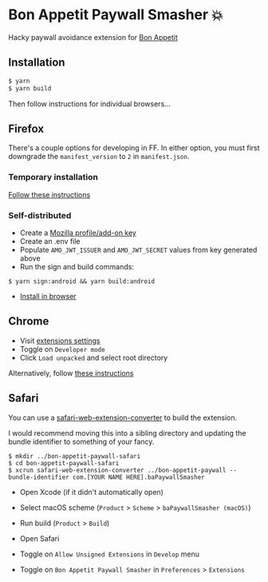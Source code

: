 # Bon Appetit Paywall Smasher 💥

Hacky paywall avoidance extension for [Bon Appetit](https://www.bonappetit.com/)

## Installation

```bash
$ yarn
$ yarn build
```

Then follow instructions for individual browsers...

## Firefox

There's a couple options for developing in FF.
In either option, you must first downgrade the `manifest_version` to `2` in `manifest.json`.

### Temporary installation

[Follow these instructions](https://developer.mozilla.org/en-US/docs/Mozilla/Add-ons/WebExtensions/Your_first_WebExtension#Installing)

### Self-distributed

- Create a [Mozilla profile/add-on key](https://addons.mozilla.org/developers/addon/api/key/)
- Create an .env file
- Populate `AMO_JWT_ISSUER` and `AMO_JWT_SECRET` values from key generated above
- Run the sign and build commands:

```cli
$ yarn sign:android && yarn build:android
```

- [Install in browser](https://extensionworkshop.com/documentation/publish/distribute-sideloading/)

## Chrome

- Visit [extensions settings](chrome://extensions/)
- Toggle on `Developer mode`
- Click `Load unpacked` and select root directory

Alternatively, follow [these instructions](https://developer.chrome.com/docs/extensions/mv2/getstarted/#manifest)

## Safari

You can use a [safari-web-extension-converter](https://developer.apple.com/documentation/safariservices/safari_web_extensions/converting_a_web_extension_for_safari) to build the extension.

I would recommend moving this into a sibling directory and updating the bundle identifier to something of your fancy.

```cli
$ mkdir ../bon-appetit-paywall-safari
$ cd bon-appetit-paywall-safari
$ xcrun safari-web-extension-converter ../bon-appetit-paywall --bundle-identifier com.[YOUR NAME HERE].baPaywallSmasher
```

- Open Xcode (if it didn't automatically open)
- Select macOS scheme (`Product` > `Scheme` > `baPaywallSmasher (macOS)`)
- Run build (`Product` > `Build`)

- Open Safari
- Toggle on `Allow Unsigned Extensions` in `Develop` menu
- Toggle on `Bon Appetit Paywall Smasher` in `Preferences` > `Extensions`
